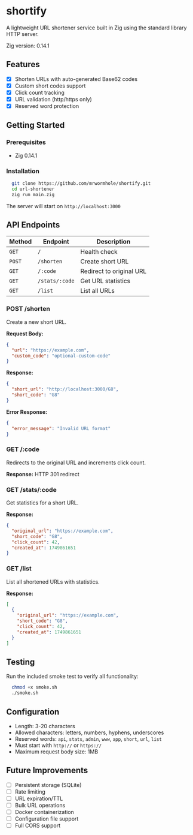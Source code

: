 # shortify
A lightweight URL shortener service built in Zig using the standard library HTTP server.

Zig version: 0.14.1

## Features

- [X] Shorten URLs with auto-generated Base62 codes
- [X] Custom short codes support
- [X] Click count tracking
- [X] URL validation (http/https only)
- [X] Reserved word protection

## Getting Started

### Prerequisites

- Zig 0.14.1

### Installation

```bash
  git clone https://github.com/mrwormhole/shortify.git
  cd url-shortener
  zig run main.zig
```

The server will start on `http://localhost:3000`

## API Endpoints

| Method | Endpoint | Description |
|--------|----------|-------------|
| `GET` | `/` | Health check |
| `POST` | `/shorten` | Create short URL |
| `GET` | `/:code` | Redirect to original URL |
| `GET` | `/stats/:code` | Get URL statistics |
| `GET` | `/list` | List all URLs |

### POST /shorten

Create a new short URL.

**Request Body:**
```json
{
  "url": "https://example.com",
  "custom_code": "optional-custom-code"
}
```

**Response:**
```json
{
  "short_url": "http://localhost:3000/G8",
  "short_code": "G8"
}
```

**Error Response:**
```json
{
  "error_message": "Invalid URL format"
}
```

### GET /:code

Redirects to the original URL and increments click count.

**Response:** HTTP 301 redirect

### GET /stats/:code

Get statistics for a short URL.

**Response:**
```json
{
  "original_url": "https://example.com",
  "short_code": "G8",
  "click_count": 42,
  "created_at": 1749861651
}
```

### GET /list

List all shortened URLs with statistics.

**Response:**
```json
[
  {
    "original_url": "https://example.com",
    "short_code": "G8",
    "click_count": 42,
    "created_at": 1749861651
  }
]
```

## Testing

Run the included smoke test to verify all functionality:

```bash
  chmod +x smoke.sh
  ./smoke.sh
```

## Configuration

- Length: 3-20 characters
- Allowed characters: letters, numbers, hyphens, underscores
- Reserved words: `api`, `stats`, `admin`, `www`, `app`, `short`, `url`, `list`
- Must start with `http://` or `https://`
- Maximum request body size: 1MB

## Future Improvements

- [ ] Persistent storage (SQLite)
- [ ] Rate limiting
- [ ] URL expiration/TTL
- [ ] Bulk URL operations
- [ ] Docker containerization
- [ ] Configuration file support
- [ ] Full CORS support